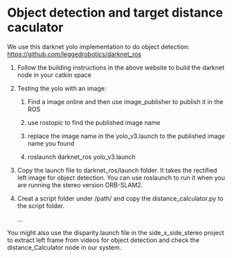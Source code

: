 # Object detection and target distance caculator

We use this darknet yolo implementation to do object detection: https://github.com/leggedrobotics/darknet_ros

1. Follow the building instructions in the above website to build the darknet node in your catkin space

2. Testing the yolo with an image:  

      1. Find a image online and then use image_publisher to publish it in the ROS

      2. use rostopic to find the published image name

      3. replace the image name in the yolo_v3.launch to the published image name you found

      4. roslaunch darknet_ros yolo_v3.launch
      
3. Copy the launch file to darknet_ros/launch folder. It takes the rectified left image for object detection. You can use roslaunch to run it when you are running the stereo version ORB-SLAM2.

4. Creat a script folder under /path/ and copy the distance_calculator.py to the script folder.
      
   ...

You might also use the disparity.launch file in the side_x_side_stereo project to extract left frame from videos for object detection and check the distance_Calculator node in our system. 
